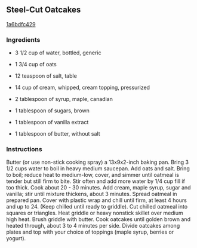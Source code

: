 ## Steel-Cut Oatcakes

[1a6bdfc429](http://www.food.com/recipe/steel-cut-oatcakes-295445)

### Ingredients

 - 3 1/2 cup of water, bottled, generic

 - 1 3/4 cup of oats

 - 12 teaspoon of salt, table

 - 14 cup of cream, whipped, cream topping, pressurized

 - 2 tablespoon of syrup, maple, canadian

 - 1 tablespoon of sugars, brown

 - 1 tablespoon of vanilla extract

 - 1 tablespoon of butter, without salt

### Instructions

Butter (or use non-stick cooking spray) a 13x9x2-inch baking pan. Bring 3 1/2 cups water to boil in heavy medium saucepan. Add oats and salt. Bring to boil; reduce heat to medium-low, cover, and simmer until oatmeal is tender but still firm to bite. Stir often and add more water by 1/4 cup fill if too thick. Cook about 20 - 30 minutes. Add cream, maple syrup, sugar and vanilla; stir until mixture thickens, about 3 minutes. Spread oatmeal in prepared pan. Cover with plastic wrap and chill until firm, at least 4 hours and up to 24. (Keep chilled until ready to griddle). Cut chilled oatmeal into squares or triangles. Heat griddle or heavy nonstick skillet over medium high heat. Brush griddle with butter. Cook oatcakes until golden brown and heated through, about 3 to 4 minutes per side. Divide oatcakes among plates and top with your choice of toppings (maple syrup, berries or yogurt).